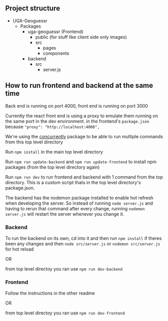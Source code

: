 ## Project structure

- UGA-Geoguessr
  - Packages
    - uga-geoguessr (Frontend)
      - public (for stuff like client side only images)
      - src
        - pages
        - components
    - backend
      - src
        - server.js

## How to run frontend and backend at the same time

Back end is running on port 4000, front end is running on port 3000

Currently the react front end is using a proxy to emulate them running on the same port in the dev environment. in the frontend's `package.json` because `"proxy": "http://localhost:4000",`

We're using the [concurrently](https://www.npmjs.com/package/concurrently) package to be able to run multiple commands from this top level directory

Run `npm install` in the main top level directory

Run `npm run update-backend` and `npm run update-frontend` to install npm packages (from the top level directory again)

Run `npm run dev` to run frontend and backend with 1 command from the top directory. This is a custom script thats in the top level directory's package.json.

The backend has the nodemon package installed to enable hot refresh when developing the server. So instead of running `node server.js` and having to rerun that command after every change, running `nodemon server.js` will restart the server whenever you change it.

### Backend

To run the backend on its own, cd into it and then run `npm install` if theres been any changes and then `node src/server.js` or `nodemon src/server.js` for hot reload

OR

from top level directoy you ran use `npm run dev-backend`

### Frontend

Follow the instructions in the other readme

OR

from top level directoy you ran use `npm run dev-frontend`
